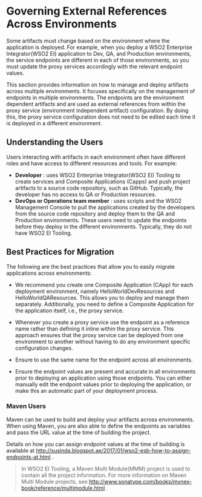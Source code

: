 # Governing External References Across Environments

Some artifacts must change based on the environment where the
application is deployed. For example, when you deploy a WSO2 Enterprise
Integrator(WSO2 EI) application to Dev, QA, and Production environments,
the service endpoints are different in each of those environments, so
you must update the proxy services accordingly with the relevant
endpoint values.

This section provides information on how to manage and deploy artifacts
across multiple environments. It focuses specifically on the management
of endpoints in multiple environments. The endpoints are the environment
dependent artifacts and are used as external references from within the
proxy service (environment independent artifact) configuration. By doing
this, the proxy service configuration does not need to be edited each
time it is deployed in a different environment.

## Understanding the Users

Users interacting with artifacts in each environment often have
different roles and have access to different resources and tools. For
example:

-   **Developer** : uses WSO2 Enterprise Integrator(WSO2 EI) Tooling to
    create services and Composite Applications (Capps) and push project
    artifacts to a source code repository, such as GitHub. Typically,
    the developer has no access to QA or Production resources.
-   **DevOps or Operations team member** : uses scripts and the WSO2
    Management Console to pull the applications created by the
    developers from the source code repository and deploy them to the QA
    and Production environments. These users need to update the
    endpoints before they deploy in the different environments.
    Typically, they do not have WSO2 EI Tooling.

## Best Practices for Migration

The following are the best practices that allow you to easily migrate
applications across environments:

-   We recommend you create one Composite Application (CApp) for each
    deployment environment, namely HelloWorldDevResources and
    HelloWorldQAResources. This allows you to deploy and manage them
    separately. Additionally, you need to define a Composite Application
    for the application itself, i.e., the proxy service.

-   Whenever you create a proxy service use the endpoint as a reference
    name rather than defining it inline within the proxy service. This
    approach ensures that the proxy service can be deployed from one
    environment to another without having to do any environment specific
    configuration changes.

-   Ensure to use the same name for the endpoint across all
    environments.
-   Ensure the endpoint values are present and accurate in all
    environments prior to deploying an application using those
    endpoints. You can either manually edit the endpoint values prior to
    deploying the application, or make this an automatic part of your
    deployment process.

### Maven Users

Maven can be used to build and deploy your artifacts across
environments. When using Maven, you are also able to define the
endpoints as variables and pass the URL value at the time of building
the project.

Details on how you can assign endpoint values at the time of building is
available at
<http://susinda.blogspot.ae/2017/01/wso2-esb-how-to-assign-endpoints-at.html>
.

> In WSO2 EI Tooling, a Maven Multi Module(MMM) project is used to contain
all the project information. For more information on Maven Multi Module
projects, see
<http://www.sonatype.com/books/mvnex-book/reference/multimodule.html> .

